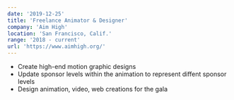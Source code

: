 ```yaml
---
date: '2019-12-25'
title: 'Freelance Animator & Designer'
company: 'Aim High'
location: 'San Francisco, Calif.'
range: '2018 - current'
url: 'https://www.aimhigh.org/'
---
```


- Create high-end motion graphic designs
- Update sponsor levels within the animation to represent diffent sponsor levels
- Design animation, video, web creations for the gala

